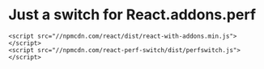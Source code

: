 # Just a switch for React.addons.perf

```
<script src="//npmcdn.com/react/dist/react-with-addons.min.js"></script>
<script src="//npmcdn.com/react-perf-switch/dist/perfswitch.js"></script>
```
